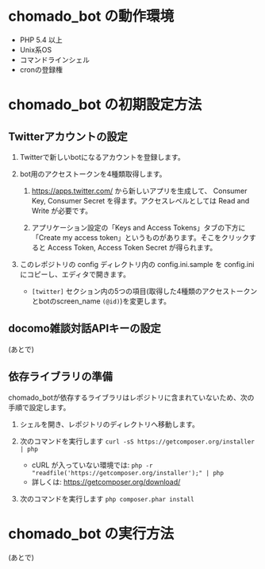 chomado_bot の動作環境
======================

* PHP 5.4 以上
* Unix系OS
* コマンドラインシェル
* cronの登録権

chomado_bot の初期設定方法
==========================

## Twitterアカウントの設定

1. Twitterで新しいbotになるアカウントを登録します。

2. bot用のアクセストークンを4種類取得します。
    1. https://apps.twitter.com/ から新しいアプリを生成して、 Consumer Key, Consumer Secret を得ます。アクセスレベルとしては Read and Write が必要です。

    2. アプリケーション設定の「Keys and Access Tokens」タブの下方に「Create my access token」というものがあります。そこをクリックすると Access Token, Access Token Secret が得られます。

3. このレポジトリの config ディレクトリ内の config.ini.sample を config.ini にコピーし、エディタで開きます。
    * `[twitter]` セクション内の5つの項目(取得した4種類のアクセストークンとbotのscreen_name `(@id)`)を変更します。

## docomo雑談対話APIキーの設定

(あとで)

## 依存ライブラリの準備

chomado_botが依存するライブラリはレポジトリに含まれていないため、次の手順で設定します。

1. シェルを開き、レポジトリのディレクトリへ移動します。

2. 次のコマンドを実行します `curl -sS https://getcomposer.org/installer | php`
    * cURL が入っていない環境では: `php -r "readfile('https://getcomposer.org/installer');" | php`
    * 詳しくは: https://getcomposer.org/download/

3. 次のコマンドを実行します `php composer.phar install`


chomado_bot の実行方法
======================

(あとで)

